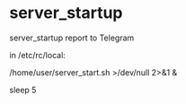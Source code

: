 # server_startup
server_startup report to Telegram

in /etc/rc/local:


/home/user/server_start.sh >/dev/null 2>&1  &

sleep 5
